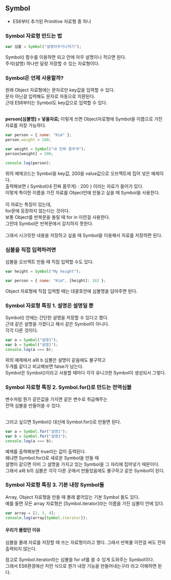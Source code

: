 ## Symbol

- ES6부터 추가된 Primltive 자료형 중 하나

### Symbol 자료형 만드는 법

```js
var 심볼 = Symbol("설명아무거나적기");
```

Symbol() 함수를 이용하면 되고 안에 아무 설명이나 적으면 된다. <br>
주석(설명) 하나만 달랑 저장할 수 있는 자료형이다.<br>

### Symbol은 언제 사용할까?

원래 Object 자료형에는 문자로만 key값을 입력할 수 있다.<br>
문자 아닌걸 입력해도 문자로 자동으로 치환된다.<br>
근데 ES6부터는 Symbol도 key값으로 입력할 수 있다.<br>
<br>

**person[심볼명] = 넣을자료;**
이렇게 쓰면 Object자료형에 Symbol을 이름으로 가진 자료를 저장 가능하다.

```js
var person = { name: "Kim" };
person.weight = 100;

var weight = Symbol("내 진짜 몸무게");
person[weight] = 200;

console.log(person);
```

위의 예제코드는 Symbol을 key값, 200을 value값으로 오브젝트에 집어 넣은 예제이다.<br>
출력해보면 { Symbol(내 진짜 몸무게) : 200 } 이라는 자료가 들어가 있다.<br>
이렇게 특이한 이름을 가진 자료를 Object안에 만들고 싶을 때 Symbol을 사용한다.<br>
<br>
이 자료는 특징이 있는데,<br>
for문에 등장하지 않는다는 것이다.<br>
보통 Object를 반복문을 돌릴 때 for in 이런걸 사용한다.<br>
그런데 Symbol은 반복문에서 감지하지 못한다.<br>
<br>
그래서 시크릿한 내용을 저장하고 싶을 때 Symbol을 이용해서 자료를 저장하면 된다.<br>

### 심볼을 직접 입력하려면

심볼을 오브젝트 만들 때 직접 입력할 수도 있다.

```js
var height = Symbol("My height");

var person = { name: "Kim", [height]: 182 };
```

Object 자료형에 직접 입력할 때는 대괄호안에 심볼명을 담아주면 된다.

### Symbol 자료형 특징 1. 설명은 설명일 뿐

Symbol() 안에는 간단한 설명을 저장할 수 있다고 했다. <br>
근데 같은 설명을 가졌다고 해서 같은 Symbol이 아니다.<br>
각각 다른 것이다.

```js
var a = Symbol("설명1");
var b = Symbol("설명1");
console.log(a === b);
```

위의 예제에서 a와 b 심볼은 설명이 같음에도 불구하고<br>
두개를 같다고 비교해보면 false가 남는다.<br>
Symbol은 Symbol()이라고 사용할 때마다 각각 유니크한 Symbol이 생성되서 그렇다.<br>

### Symbol 자료형 특징 2. Symbol.for()로 만드는 전역심볼

변수처럼 뭔가 같은값을 가지면 같은 변수로 취급해주는<br>
전역 심볼을 만들어쓸 수 있다.<br>
<br>

그러고 싶으면 Symbol() 대신에 Symbol.for()로 만들면 된다.

```js
var a = Symbol.for("설명1");
var b = Symbol.for("설명1");
console.log(a === b);
```

예제를 출력해보면 true라는 값이 출력된다.<br>
왜냐면 Symbol.for()로 새로운 Symbol을 만들 때<br>
설명이 같으면 이미 그 설명을 가지고 있는 Symbol을 그 자리에 집어넣기 때문이다.<br>
그래서 a와 b의 심볼은 각각 다른 곳에서 만들었음에도 불구하고 같은 Symbol이 된다.<br>

### Symbol 자료형 특징 3. 기본 내장 Symbol들

Array, Object 자료형을 만들 때 몰래 붙어있는 기본 Symbol 들도 있다.<br>
예를 들면 모든 array 자료형은 [Symbol.iterator]라는 이름을 가진 심볼이 안에 있다.<br>

```js
var array = [2, 3, 4];
console.log(array[Symbol.iterator]);
```

#### 우리가 몰랐던 이유

심볼을 몰래 자료를 저장할 때 쓰는 자료형이라고 했다. 그래서 반복물 이런걸 써도 전혀 출력되지 않는다.<br>

참고로 Symbol.iterator라는 심볼을 for of를 쓸 수 있게 도와주는 Symbol이다.<br>
그래서 ES6환경에선 저런 식으로 뭔가 내장 기능을 만들어내는구라 라고 이해하면 된다.<br>
